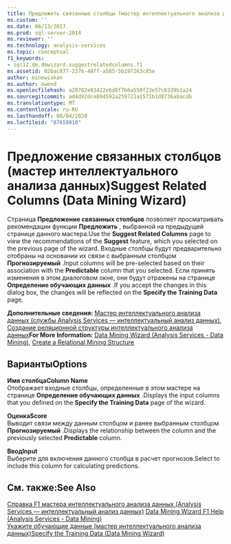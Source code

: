 ```yaml
---
title: Предложить связанные столбцы (мастер интеллектуального анализа данных) | Документация Майкрософт
ms.custom: ''
ms.date: 06/13/2017
ms.prod: sql-server-2014
ms.reviewer: ''
ms.technology: analysis-services
ms.topic: conceptual
f1_keywords:
- sql12.dm.dmwizard.suggestrelatedcolumns.f1
ms.assetid: 02bac877-2376-48ff-a585-5b197263c85e
author: minewiskan
ms.author: owend
ms.openlocfilehash: a20782e83422e6d8f7b6a550f23e57c6339b1a24
ms.sourcegitcommit: ad4d92dce894592a259721a1571b1d8736abacdb
ms.translationtype: MT
ms.contentlocale: ru-RU
ms.lasthandoff: 08/04/2020
ms.locfileid: "87659010"
---
```

# <a name="suggest-related-columns-data-mining-wizard"></a><span data-ttu-id="a31a1-102">Предложение связанных столбцов (мастер интеллектуального анализа данных)</span><span class="sxs-lookup"><span data-stu-id="a31a1-102">Suggest Related Columns (Data Mining Wizard)</span></span>
  <span data-ttu-id="a31a1-103">Страница **Предложение связанных столбцов** позволяет просматривать рекомендации функции **Предложить** , выбранной на предыдущей странице данного мастера.</span><span class="sxs-lookup"><span data-stu-id="a31a1-103">Use the **Suggest Related Columns** page to view the recommendations of the **Suggest** feature, which you selected on the previous page of the wizard.</span></span> <span data-ttu-id="a31a1-104">Входные столбцы будут предварительно отобраны на основании их связи с выбранным столбцом **Прогнозируемый** .</span><span class="sxs-lookup"><span data-stu-id="a31a1-104">Input columns will be pre-selected based on their association with the **Predictable** column that you selected.</span></span> <span data-ttu-id="a31a1-105">Если принять изменения в этом диалоговом окне, они будут отражены на странице **Определение обучающих данных** .</span><span class="sxs-lookup"><span data-stu-id="a31a1-105">If you accept the changes in this dialog box, the changes will be reflected on the **Specify the Training Data** page.</span></span>  
  
 <span data-ttu-id="a31a1-106">**Дополнительные сведения:** [Мастер интеллектуального анализа данных (службы Analysis Services — интеллектуальный анализ данных)](data-mining/data-mining-wizard-analysis-services-data-mining.md), [Создание реляционной структуры интеллектуального анализа данных](data-mining/create-a-relational-mining-structure.md)</span><span class="sxs-lookup"><span data-stu-id="a31a1-106">**For More Information:** [Data Mining Wizard &#40;Analysis Services - Data Mining&#41;](data-mining/data-mining-wizard-analysis-services-data-mining.md), [Create a Relational Mining Structure](data-mining/create-a-relational-mining-structure.md)</span></span>  
  
## <a name="options"></a><span data-ttu-id="a31a1-107">Варианты</span><span class="sxs-lookup"><span data-stu-id="a31a1-107">Options</span></span>  
 <span data-ttu-id="a31a1-108">**Имя столбца**</span><span class="sxs-lookup"><span data-stu-id="a31a1-108">**Column Name**</span></span>  
 <span data-ttu-id="a31a1-109">Отображает входные столбцы, определенные в этом мастере на странице **Определение обучающих данных** .</span><span class="sxs-lookup"><span data-stu-id="a31a1-109">Displays the input columns that you defined on the **Specify the Training Data** page of the wizard.</span></span>  
  
 <span data-ttu-id="a31a1-110">**Оценка**</span><span class="sxs-lookup"><span data-stu-id="a31a1-110">**Score**</span></span>  
 <span data-ttu-id="a31a1-111">Выводит связи между данным столбцом и ранее выбранным столбцом **Прогнозируемый** .</span><span class="sxs-lookup"><span data-stu-id="a31a1-111">Displays the relationship between the column and the previously selected **Predictable** column.</span></span>  
  
 <span data-ttu-id="a31a1-112">**Ввод**</span><span class="sxs-lookup"><span data-stu-id="a31a1-112">**Input**</span></span>  
 <span data-ttu-id="a31a1-113">Выберите для включения данного столбца в расчет прогнозов.</span><span class="sxs-lookup"><span data-stu-id="a31a1-113">Select to include this column for calculating predictions.</span></span>  
  
## <a name="see-also"></a><span data-ttu-id="a31a1-114">См. также:</span><span class="sxs-lookup"><span data-stu-id="a31a1-114">See Also</span></span>  
 <span data-ttu-id="a31a1-115">[Справка F1 мастера интеллектуального анализа данных &#40;Analysis Services — интеллектуальный анализ данных&#41;](data-mining-wizard-f1-help-analysis-services-data-mining.md) </span><span class="sxs-lookup"><span data-stu-id="a31a1-115">[Data Mining Wizard F1 Help &#40;Analysis Services - Data Mining&#41;](data-mining-wizard-f1-help-analysis-services-data-mining.md) </span></span>  
 [<span data-ttu-id="a31a1-116">Укажите обучающие данные &#40;мастер интеллектуального анализа данных&#41;</span><span class="sxs-lookup"><span data-stu-id="a31a1-116">Specify the Training Data &#40;Data Mining Wizard&#41;</span></span>](specify-the-training-data-data-mining-wizard.md)  
  
  

